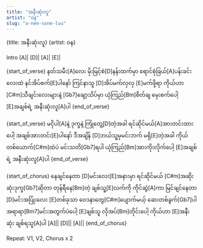 ```yaml
---
title: "အနီးဆုံးလူ"
artist: "ဝန"
slug: "a-nee-sone-luu"
---
```


{title: အနီးဆုံးလူ}
{artist: ဝန}

Intro
[A]| [D]| [A]| [E]|

{start_of_verse}
နတ်သမီး[A]လေး မိုးမြင့်စံ[D]နန်းထက်မှာ
ရောင်စုံခြယ်[A]ပန်းခင်းလေးထဲ နင်အိပ်စက်[E]ပါနော်
ကြင်နာသူ [D]အိပ်မက်လှလှ [E]မက်ဖို့ရာ
ကိုယ်ဟာ [C#m]သီချင်းလေးများနဲ့ [Gb7]ချော့သိပ်မှာ
ယုံကြည်[Bm]စိတ်ချ မှေးစက်ပေါ့ [E]အချစ်ရဲ့
အနီးဆုံးလူ[A]ပါ
{end_of_verse}

{start_of_verse}
မငိုပါ[A]နဲ့ ဒုက္ခနဲ့ ကြုံတွေ့[D]တဲ့အခါ
ရင်ဆိုင်မယ်[A]အားတင်းထားပေါ့ အချစ်အားတင်း[E]ပါနော်
ဒီအချိန် [D]ဘယ်သူ့မှမင်းဘက် မရှိ[E]တဲ့အခါ
ကိုယ်တစ်ယောက်[C#m]ထဲပဲ မင်းသတိ[Gb7]ရပါ
ယုံကြည်[Bm]အားကိုးလိုက်ပေါ့ [E]အချစ်ရဲ့
အနီးဆုံးလူ[A]ပါ
{end_of_verse}

{start_of_chorus}
နေချင်နေတာ [D]မင်းလေး[E]အနားမှာ
ရင်ဆိုင်မယ် [C#m]အဆိုးဆုံးဒုက္ခ[Gb7]ဆိုတာ
တုန်ရီနေ[Bm]တဲ့ ချစ်သူ့[E]လက်ကို ကိုင်ဆွဲ[A]ကာ
မြင်ချင်နေတာ [D]မင်းအပြုံးလေး [E]တစ်ခုသာ
ဝေဒနာတွေ[C#m]ပျောက်မယ့် ဆေးတစ်ခွက်[Gb7]ပါ
အရာရာ[Bm7]မင်းအတွက်ပဲပေါ့ [E]ချစ်သူ
လိုအပ်[Bm]တိုင်းပေါ့ ကိုယ်ဟာ [E]အနီးဆုံး ချစ်ရသူ[A]ပါ
[A]|| [D]|| [A]||
{end_of_chorus}

Repeat: V1, V2, Chorus x 2
